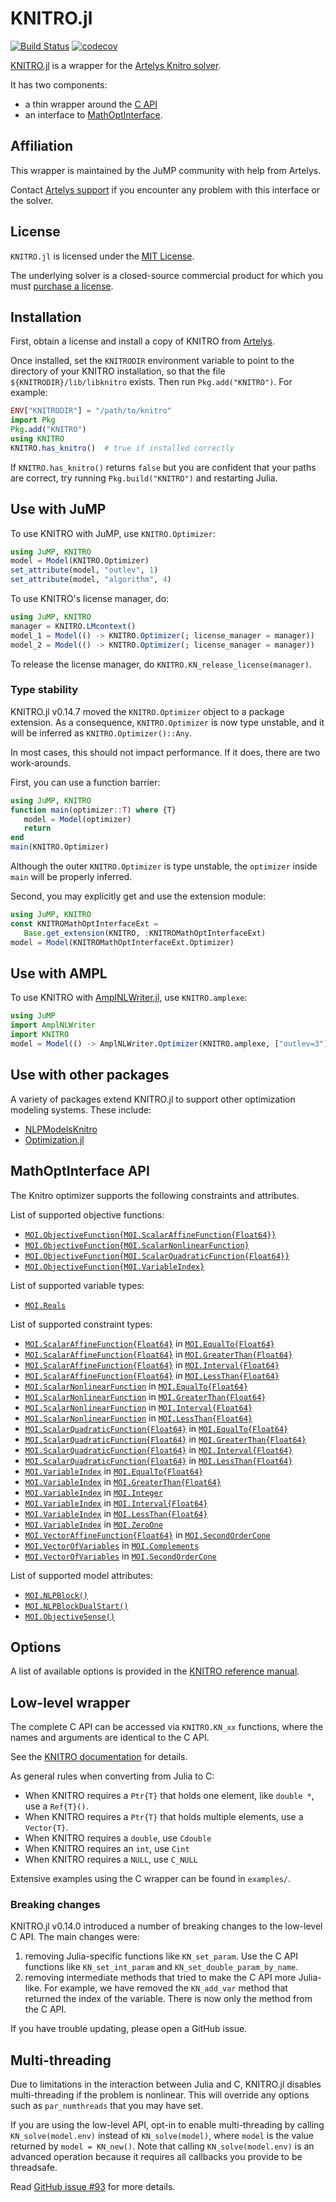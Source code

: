 # KNITRO.jl

[![Build Status](https://github.com/jump-dev/KNITRO.jl/actions/workflows/ci.yml/badge.svg)](https://github.com/jump-dev/KNITRO.jl/actions?query=workflow%3ACI)
[![codecov](https://codecov.io/gh/jump-dev/KNITRO.jl/branch/master/graph/badge.svg)](https://codecov.io/gh/jump-dev/KNITRO.jl)

[KNITRO.jl](https://github.com/jump-dev/KNITRO.jl) is a wrapper for the
[Artelys Knitro solver](https://www.artelys.com/knitro).

It has two components:

 - a thin wrapper around the [C API](https://www.artelys.com/tools/knitro_doc/3_referenceManual/callableLibraryAPI.html)
 - an interface to [MathOptInterface](https://github.com/jump-dev/MathOptInterface.jl).

## Affiliation

This wrapper is maintained by the JuMP community with help from Artelys.

Contact [Artelys support](mailto:support-knitro@artelys.com) if you encounter
any problem with this interface or the solver.

## License

`KNITRO.jl` is licensed under the [MIT License](https://github.com/jump-dev/KNITRO.jl/blob/master/LICENSE.md).

The underlying solver is a closed-source commercial product for which you must
[purchase a license](https://www.artelys.com/knitro).

## Installation

First, obtain a license and install a copy of KNITRO from
[Artelys](https://www.artelys.com/knitro).

Once installed, set the `KNITRODIR` environment variable to point to the directory
of your KNITRO installation, so that the file `${KNITRODIR}/lib/libknitro` exists.
Then run `Pkg.add("KNITRO")`. For example:

```julia
ENV["KNITRODIR"] = "/path/to/knitro"
import Pkg
Pkg.add("KNITRO")
using KNITRO
KNITRO.has_knitro()  # true if installed correctly
```

If `KNITRO.has_knitro()` returns `false` but you are confident that your paths
are correct, try running `Pkg.build("KNITRO")` and restarting Julia.

## Use with JuMP

To use KNITRO with JuMP, use `KNITRO.Optimizer`:

```julia
using JuMP, KNITRO
model = Model(KNITRO.Optimizer)
set_attribute(model, "outlev", 1)
set_attribute(model, "algorithm", 4)
```

To use KNITRO's license manager, do:

```julia
using JuMP, KNITRO
manager = KNITRO.LMcontext()
model_1 = Model(() -> KNITRO.Optimizer(; license_manager = manager))
model_2 = Model(() -> KNITRO.Optimizer(; license_manager = manager))
```

To release the license manager, do `KNITRO.KN_release_license(manager)`.

### Type stability

KNITRO.jl v0.14.7 moved the `KNITRO.Optimizer` object to a package extension. As
a consequence, `KNITRO.Optimizer` is now type unstable, and it will be inferred
as `KNITRO.Optimizer()::Any`.

In most cases, this should not impact performance. If it does, there are two
work-arounds.

First, you can use a function barrier:
```julia
using JuMP, KNITRO
function main(optimizer::T) where {T}
   model = Model(optimizer)
   return
end
main(KNITRO.Optimizer)
```
Although the outer `KNITRO.Optimizer` is type unstable, the `optimizer` inside
`main` will be properly inferred.

Second, you may explicitly get and use the extension module:
```julia
using JuMP, KNITRO
const KNITROMathOptInterfaceExt =
   Base.get_extension(KNITRO, :KNITROMathOptInterfaceExt)
model = Model(KNITROMathOptInterfaceExt.Optimizer)
```

## Use with AMPL

To use KNITRO with [AmplNLWriter.jl](https://github.com/jump-dev/AmplNLWriter.jl),
use `KNITRO.amplexe`:

```julia
using JuMP
import AmplNLWriter
import KNITRO
model = Model(() -> AmplNLWriter.Optimizer(KNITRO.amplexe, ["outlev=3"]))
```

## Use with other packages

A variety of packages extend KNITRO.jl to support other optimization modeling
systems. These include:

 * [NLPModelsKnitro](https://github.com/JuliaSmoothOptimizers/NLPModelsKnitro.jl)
 * [Optimization.jl](http://optimization.sciml.ai/stable/)

## MathOptInterface API

The Knitro optimizer supports the following constraints and attributes.

List of supported objective functions:

 * [`MOI.ObjectiveFunction{MOI.ScalarAffineFunction{Float64}}`](@ref)
 * [`MOI.ObjectiveFunction{MOI.ScalarNonlinearFunction}`](@ref)
 * [`MOI.ObjectiveFunction{MOI.ScalarQuadraticFunction{Float64}}`](@ref)
 * [`MOI.ObjectiveFunction{MOI.VariableIndex}`](@ref)

List of supported variable types:

 * [`MOI.Reals`](@ref)

List of supported constraint types:

 * [`MOI.ScalarAffineFunction{Float64}`](@ref) in [`MOI.EqualTo{Float64}`](@ref)
 * [`MOI.ScalarAffineFunction{Float64}`](@ref) in [`MOI.GreaterThan{Float64}`](@ref)
 * [`MOI.ScalarAffineFunction{Float64}`](@ref) in [`MOI.Interval{Float64}`](@ref)
 * [`MOI.ScalarAffineFunction{Float64}`](@ref) in [`MOI.LessThan{Float64}`](@ref)
 * [`MOI.ScalarNonlinearFunction`](@ref) in [`MOI.EqualTo{Float64}`](@ref)
 * [`MOI.ScalarNonlinearFunction`](@ref) in [`MOI.GreaterThan{Float64}`](@ref)
 * [`MOI.ScalarNonlinearFunction`](@ref) in [`MOI.Interval{Float64}`](@ref)
 * [`MOI.ScalarNonlinearFunction`](@ref) in [`MOI.LessThan{Float64}`](@ref)
 * [`MOI.ScalarQuadraticFunction{Float64}`](@ref) in [`MOI.EqualTo{Float64}`](@ref)
 * [`MOI.ScalarQuadraticFunction{Float64}`](@ref) in [`MOI.GreaterThan{Float64}`](@ref)
 * [`MOI.ScalarQuadraticFunction{Float64}`](@ref) in [`MOI.Interval{Float64}`](@ref)
 * [`MOI.ScalarQuadraticFunction{Float64}`](@ref) in [`MOI.LessThan{Float64}`](@ref)
 * [`MOI.VariableIndex`](@ref) in [`MOI.EqualTo{Float64}`](@ref)
 * [`MOI.VariableIndex`](@ref) in [`MOI.GreaterThan{Float64}`](@ref)
 * [`MOI.VariableIndex`](@ref) in [`MOI.Integer`](@ref)
 * [`MOI.VariableIndex`](@ref) in [`MOI.Interval{Float64}`](@ref)
 * [`MOI.VariableIndex`](@ref) in [`MOI.LessThan{Float64}`](@ref)
 * [`MOI.VariableIndex`](@ref) in [`MOI.ZeroOne`](@ref)
 * [`MOI.VectorAffineFunction{Float64}`](@ref) in [`MOI.SecondOrderCone`](@ref)
 * [`MOI.VectorOfVariables`](@ref) in [`MOI.Complements`](@ref)
 * [`MOI.VectorOfVariables`](@ref) in [`MOI.SecondOrderCone`](@ref)

List of supported model attributes:

 * [`MOI.NLPBlock()`](@ref)
 * [`MOI.NLPBlockDualStart()`](@ref)
 * [`MOI.ObjectiveSense()`](@ref)

## Options

A list of available options is provided in the
[KNITRO reference manual](https://www.artelys.com/docs/knitro/3_referenceManual/userOptions.html).

## Low-level wrapper

The complete C API can be accessed via `KNITRO.KN_xx` functions, where the names
and arguments are identical to the C API.

See the [KNITRO documentation](https://www.artelys.com/app/docs/knitro/)
for details.

As general rules when converting from Julia to C:

 * When KNITRO requires a `Ptr{T}` that holds one element, like `double *`,
   use a `Ref{T}()`.
 * When KNITRO requires a `Ptr{T}` that holds multiple elements, use
   a `Vector{T}`.
 * When KNITRO requires a `double`, use `Cdouble`
 * When KNITRO requires an `int`, use `Cint`
 * When KNITRO requires a `NULL`, use `C_NULL`

Extensive examples using the C wrapper can be found in `examples/`.

### Breaking changes

KNITRO.jl v0.14.0 introduced a number of breaking changes to the low-level C
API. The main changes were:

1) removing Julia-specific functions like `KN_set_param`. Use the C API functions
   like `KN_set_int_param` and `KN_set_double_param_by_name`.
2) removing intermediate methods that tried to make the C API more Julia-like.
   For example, we have removed the `KN_add_var` method that returned the index of
   the variable. There is now only the method from the C API.

If you have trouble updating, please open a GitHub issue.

## Multi-threading

Due to limitations in the interaction between Julia and C, KNITRO.jl disables
multi-threading if the problem is nonlinear. This will override any options such
as `par_numthreads` that you may have set.

If you are using the low-level API, opt-in to enable multi-threading by calling
`KN_solve(model.env)` instead of `KN_solve(model)`, where `model` is the value
returned by `model = KN_new()`. Note that calling `KN_solve(model.env)` is an
advanced operation because it requires all callbacks you provide to be threadsafe.

Read [GitHub issue #93](https://github.com/jump-dev/KNITRO.jl/issues/93) for more details.
